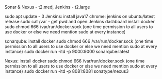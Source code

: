 Sonar & Nexus - t2.med, Jenkins - t2.large

sudo apt update - 3
Jenkins:
install java17
chrome: jenkins on ubuntu/latest release
sudo cat /var - get pwd and open Jenkins dashboard
install docker
sudo chmod 666 /var/run/docker.sock (one time permission to all users to use docker or else we need mention sudo at every instance)

sonarqube:
install docker
sudo chmod 666 /var/run/docker.sock (one time permission to all users to use docker or else we need mention sudo at every instance)
sudo docker run -itd -p 9000:9000 sonarqube:latest

Nexus:
install docker
sudo chmod 666 /var/run/docker.sock (one time permission to all users to use docker or else we need mention sudo at every instance)
sudo docker run -itd -p 8081:8081 sonatype/nexus3

